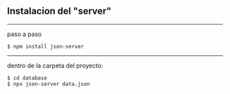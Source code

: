 ## Instalacion del "server"

***
paso a paso
```
$ npm install json-server
```
***
dentro de la carpeta del proyecto:
```
$ cd database
$ npx json-server data.json
```